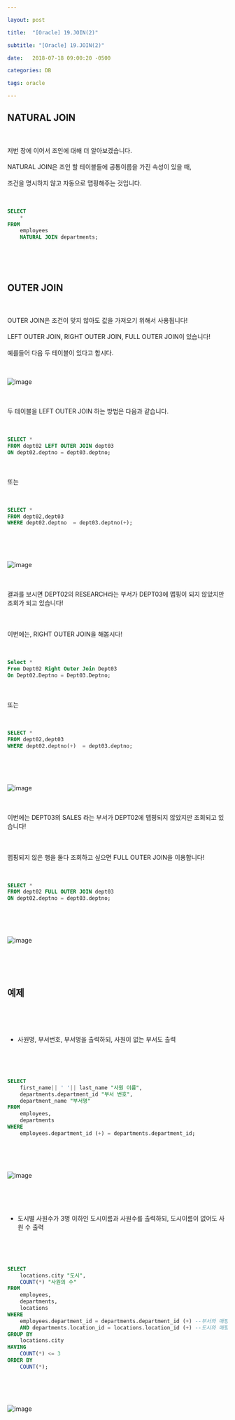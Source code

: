 ```yaml
---

layout: post

title:  "[Oracle] 19.JOIN(2)"

subtitle: "[Oracle] 19.JOIN(2)"

date:   2018-07-18 09:00:20 -0500

categories: DB

tags: oracle

---
```




## NATURAL JOIN

<br>
<br>
저번 장에 이어서 조인에 대해 더 알아보겠습니다.
<br>
<br>
NATURAL JOIN은 조인 할 테이블들에 공통이름을 가진 속성이 있을 때,
<br>
<br>
조건을 명시하지 않고 자동으로 맵핑해주는 것입니다.
<br>
<br>
<br>

```sql
SELECT
    *
FROM
    employees
    NATURAL JOIN departments;
```

<br>
<br>
<br>

## OUTER JOIN

<br>
<br>
OUTER JOIN은 조건이 맞지 않아도 값을 가져오기 위해서 사용됩니다!
<br>
<br>
LEFT OUTER JOIN, RIGHT OUTER JOIN, FULL OUTER JOIN이 있습니다!
<br>
<br>
예를들어 다음 두 테이블이 있다고 합시다.
<br>
<br>
<br>

![image](/image/Oracle_image/Oracle_image_120.png)

<br>
<br>
두 테이블을 LEFT OUTER JOIN 하는 방법은 다음과 같습니다.
<br>
<br>
<br>

```sql
SELECT * 
FROM dept02 LEFT OUTER JOIN dept03
ON dept02.deptno = dept03.deptno;
```

<br>
<br>
또는
<br>
<br>
<br>

```sql
SELECT *
FROM dept02,dept03
WHERE dept02.deptno  = dept03.deptno(+);
```

<br>
<br>
<br>

![image](/image/Oracle_image/Oracle_image_121.png)

<br>
<br>
결과를 보시면 DEPT02의 RESEARCH라는 부서가 DEPT03에 맵핑이 되지 않았지만 조회가 되고 있습니다!
<br>
<br>
<br>
<br>
이번에는, RIGHT OUTER JOIN을 해봅시다!
<br>
<br>
<br>

```sql
Select * 
From Dept02 Right Outer Join Dept03
On Dept02.Deptno = Dept03.Deptno;
```

<br>
<br>
또는
<br>
<br>
<br>

```sql
SELECT *
FROM dept02,dept03
WHERE dept02.deptno(+)  = dept03.deptno;
```

<br>
<br>
<br>

![image](/image/Oracle_image/Oracle_image_122.png)

<br>
<br>
이번에는 DEPT03의 SALES 라는 부서가 DEPT02에 맵핑되지 않았지만 조회되고 있습니다!
<br>
<br>
<br>
<br>
맵핑되지 않은 행을 둘다 조회하고 싶으면 FULL OUTER JOIN을 이용합니다!
<br>
<br>
<br>

```sql
SELECT *
FROM dept02 FULL OUTER JOIN dept03
ON dept02.deptno = dept03.deptno;
```

<br>
<br>
<br>

![image](/image/Oracle_image/Oracle_image_123.png)

<br>
<br>
<br>

## 예제

<br>
<br>
<br>

- 사원명, 부서번호, 부서명을 출력하되, 사원이 없는 부서도 출력

<br>
<br>
<br>

```sql
SELECT
    first_name|| ' '|| last_name "사원 이름",
    departments.department_id "부서 번호",
    department_name "부서명"
FROM
    employees,
    departments
WHERE
    employees.department_id (+) = departments.department_id;
```

<br>
<br>
<br>

![image](/image/Oracle_image/Oracle_image_124.png)

<br>
<br>
<br>

- 도시별 사원수가 3명 이하인 도시이름과 사원수를 출력하되, 도시이름이 없어도 사원 수 출력

<br>
<br>
<br>

```sql
SELECT
    locations.city "도시",
    COUNT(*) "사원의 수"
FROM
    employees,
    departments,
    locations
WHERE
    employees.department_id = departments.department_id (+) --부서와 매핑안되는 사원도 조회
    AND departments.location_id = locations.location_id (+) --도시와 매핑안되는 부서도 조회
GROUP BY
    locations.city
HAVING
    COUNT(*) <= 3
ORDER BY
    COUNT(*);
```

<br>
<br>
<br>

![image](/image/Oracle_image/Oracle_image_125.png)
